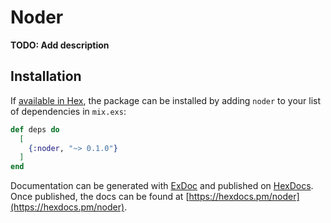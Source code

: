 # Noder

**TODO: Add description**

## Installation

If [available in Hex](https://hex.pm/docs/publish), the package can be installed
by adding `noder` to your list of dependencies in `mix.exs`:

```elixir
def deps do
  [
    {:noder, "~> 0.1.0"}
  ]
end
```

Documentation can be generated with [ExDoc](https://github.com/elixir-lang/ex_doc)
and published on [HexDocs](https://hexdocs.pm). Once published, the docs can
be found at [https://hexdocs.pm/noder](https://hexdocs.pm/noder).

